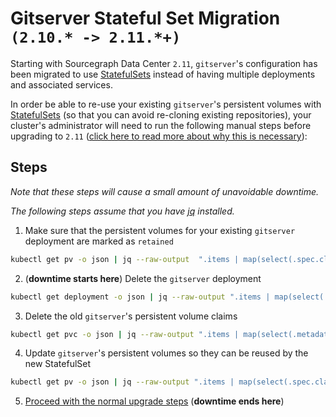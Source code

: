 # Gitserver Stateful Set Migration `(2.10.* -> 2.11.*+)`

Starting with Sourcegraph Data Center `2.11`, `gitserver`'s configuration has been migrated to use [StatefulSets](https://kubernetes.io/docs/tutorials/stateful-application/basic-stateful-set/) instead of having multiple deployments and associated services.

In order be able to re-use your existing `gitserver`'s persistent volumes with [StatefulSets](https://kubernetes.io/docs/tutorials/stateful-application/basic-stateful-set/) (so that you can avoid re-cloning existing repositories), your cluster's administrator will need to run the following manual steps before upgrading to `2.11` ([click here to read more about why this is necessary](https://github.com/kubernetes/kubernetes/issues/48609#issuecomment-314066616)):

## Steps

_Note that these steps will cause a small amount of unavoidable downtime._

_The following steps assume that you have [jq](https://stedolan.github.io/jq/) installed._

1. Make sure that the persistent volumes for your existing `gitserver` deployment are marked as `retained`

```bash
kubectl get pv -o json | jq --raw-output  ".items | map(select(.spec.claimRef.name | contains(\"gitserver-\"))) | .[] | \"kubectl patch pv -p '{\\\"spec\\\":{\\\"persistentVolumeReclaimPolicy\\\":\\\"Retain\\\"}}' \\(.metadata.name)\"" | bash
```

2. (**downtime starts here**) Delete the `gitserver` deployment

```bash
kubectl get deployment -o json | jq --raw-output ".items | map(select(.metadata.name | contains(\"gitserver-\"))) | .[] | \"kubectl delete deployment \\(.metadata.name)\"" | bash
```

3. Delete the old `gitserver`'s persistent volume claims

```bash
kubectl get pvc -o json | jq --raw-output ".items | map(select(.metadata.name | contains(\"gitserver-\"))) | .[] | \"kubectl delete pvc \\(.metadata.name)\"" | bash
```

4. Update `gitserver`'s persistent volumes so they can be reused by the new StatefulSet

```bash
kubectl get pv -o json | jq --raw-output ".items | map(select(.spec.claimRef.name | contains(\"gitserver-\"))) | .[] | \"kubectl patch pv -p '{\\\"spec\\\":{\\\"claimRef\\\":{\\\"uid\\\":null,\\\"name\\\":\\\"repos-gitserver-\\(.spec.claimRef.name | ltrimstr(\"gitserver-\") | tonumber - 1)\\\"}}}' \\(.metadata.name)\"" | bash
```

5. [Proceed with the normal upgrade steps](./update.md) (**downtime ends here**)
